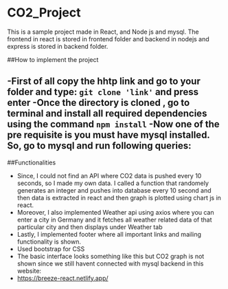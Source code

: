 # CO2_Project

This is a sample project made in React, and Node js and mysql. The frontend in react is stored in frontend folder and backend in nodejs and express is stored in backend folder.

##How to implement the project

-First of all copy the hhtp link and go to your folder and type:  `git clone 'link'` and press enter
-Once the directory is cloned , go to terminal and install all required dependencies using the command `npm install`
-Now one of the pre requisite is you must have mysql installed. So, go to mysql and run following queries:
-

##Functionalities
- Since, I could not find an API where CO2 data is pushed every 10 seconds, so I made my own data. I called a function that randomely generates an integer and pushes into database   every 10 second and then data is extracted in react and then graph is plotted using chart js in react.
- Moreover, I also implemented Weather api using axios where you can enter a city in Germany and it fetches all weather related data of that particular city and then displays      under Weather tab
- Lastly, I implemented footer where all important links and mailing functionality is shown.
- Used bootstrap for CSS 
- The basic interface looks something like this but CO2 graph is not shown since we still havent connected with mysql backend in this website:
- https://breeze-react.netlify.app/ 
